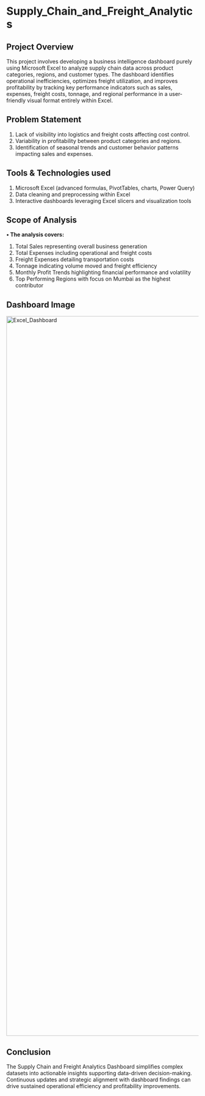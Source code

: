 # Supply_Chain_and_Freight_Analytics

## Project Overview

This project involves developing a business intelligence dashboard purely using Microsoft Excel to analyze supply chain data across product categories, regions, and customer types. The dashboard identifies operational inefficiencies, optimizes freight utilization, and improves profitability by tracking key performance indicators such as sales, expenses, freight costs, tonnage, and regional performance in a user-friendly visual format entirely within Excel.

## Problem Statement

  1) Lack of visibility into logistics and freight costs affecting cost control.
  2) Variability in profitability between product categories and regions.
  3) Identification of seasonal trends and customer behavior patterns impacting sales and expenses.

## Tools & Technologies used

  1) Microsoft Excel (advanced formulas, PivotTables, charts, Power Query)
  2) Data cleaning and preprocessing within Excel
  3) Interactive dashboards leveraging Excel slicers and visualization tools

## Scope of Analysis

**•	The analysis covers:**

  1) Total Sales representing overall business generation
  2) Total Expenses including operational and freight costs
  3) Freight Expenses detailing transportation costs
  4) Tonnage indicating volume moved and freight efficiency
  5) Monthly Profit Trends highlighting financial performance and volatility
  6) Top Performing Regions with focus on Mumbai as the highest contributor

## Dashboard Image

<img width="3320" height="1884" alt="Excel_Dashboard" src="https://github.com/user-attachments/assets/01eb85f3-21a2-4ef8-90cd-ca47257b6d09" />

## Conclusion

The Supply Chain and Freight Analytics Dashboard simplifies complex datasets into actionable insights supporting data-driven decision-making. Continuous updates and strategic alignment with dashboard findings can drive sustained operational efficiency and profitability improvements.
